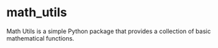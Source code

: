 # math_utils
Math Utils is a simple Python package that provides a collection of basic mathematical functions.
